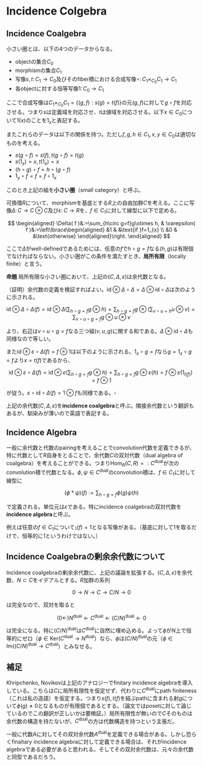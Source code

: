 
# Incidence Colgebra

## Incidence Coalgebra

小さい圏とは、以下の4つのデータからなる。

- objectの集合$C_{0}$
- morphismの集合$C_{1}$
- 写像$s, t\colon C_{1}\rightarrow C_{0}$及びそのfiber積における合成写像$\circ\colon C_{1}\times_{C_{0}}C_{1}\rightarrow C_{1}$
- 各objectに対する恒等写像$1\colon C_{0}\rightarrow C_{1}$

ここで合成写像は$C_{1}\times_{C_{0}}C_{1}=\lbrace ( g, f ) : s( g )=t( f ) \rbrace$の元$( g, f )$に対して$g\circ f$を対応させる。つまり$s$は定義域を対応させ、$t$は値域を対応させる。以下$x\in C_{0}$について$1( x )$のことを$1_{x}$と表記する。

またこれらのデータは以下の関係を持つ。ただし$f, g, h\in C_{1}, x, y\in C_{0}$は適切なものを考える。

- $s( g\circ f )=s( f ), t( g\circ f )=t( g )$
- $s( 1_{x} )=x, t( 1_{x} )=x$
- $( h\circ g )\circ f=h\circ( g\circ f )$
- $1_{y}\circ f=f=f\circ 1_{x}$

このとき上記の組を**小さい圏**（small category）と呼ぶ。

可換環$R$について、morphismを基底とする$R$上の自由加群$C$を考える。ここに写像$\Delta\colon C\rightarrow C\otimes C$及び$\varepsilon\colon C\rightarrow R$を、$f\in C_{1}$に対して線型に以下で定める。

$$
\begin{aligned} \Delta( f )&:=\sum_{h\circ g=f}g\otimes h, & \varepsilon( f )&:=\left\lbrace\begin{aligned} &1 & &\text{if }f=1_{x} \\ &0 & &\text{otherwise} \end{aligned}\right. \end{aligned}
$$

ここで$\Delta$がwell-definedであるためには、任意の$f$で$h\circ g=f$なる$( h, g )$は有限個でなければならない。小さい圏がこの条件を満たすとき、**局所有限**（locally finite）と言う。

**命題**
局所有限な小さい圏において、上記の$( C, \Delta, \varepsilon )$は余代数となる。

（証明）余代数の定義を検証すればよい。$\mathrm{id}\otimes\Delta\circ\Delta=\Delta\otimes\mathrm{id}\circ\Delta$は次のように示される。

$$
\mathrm{id}\otimes\Delta\circ\Delta( f )=\mathrm{id}\otimes\Delta\left( \sum_{h\circ g=f}g\otimes h \right)=\sum_{h\circ g=f}g\otimes\left( \sum_{v\circ u=h} u\otimes v \right)=\sum_{v\circ u\circ g=f}g\otimes u\otimes v
$$

より、右辺は$v\circ u\circ g=f$なる三つ組$( v, u, g )$に関する和である。$\Delta\otimes\mathrm{id}\circ\Delta$も同様なので等しい。

また$\mathrm{id}\otimes\varepsilon\circ\Delta( f )=f\otimes 1$は以下のように示される。$1_{x}\circ g=f$なら$g=1_{x}\circ g=f$より$x=t( f )$であるから、

$$
\mathrm{id}\otimes\varepsilon\circ\Delta( f )=\mathrm{id}\otimes\varepsilon\left( \sum_{h\circ g=f}g\otimes h \right)=\sum_{h\circ g=f}g\otimes\varepsilon( h )=f\otimes\varepsilon( 1_{t( f )} )=f\otimes 1
$$

が従う。$\varepsilon\circ\mathrm{id}\circ\Delta( f )=1\otimes f$も同様である。$\square$

上記の余代数$( C, \Delta, \varepsilon )$を**incidence coalgebra**と呼ぶ。隣接余代数という翻訳もあるが、馴染みが薄いので英語で表記する。



## Incidence Algebra

一般に余代数と代数のpairingを考えることでconvolution代数を定義できるが、特に代数として$R$自身をとることで、余代数$C$の双対代数（dual algebra of coalgebra）を考えることができる。つまり$\mathrm{Hom}_{R}( C, R )=:C^{\mathrm{dual}}$が次のconvolution積で代数となる。$\phi, \psi\in C^{\mathrm{dual}}$のconvolution積は、$f\in C_{1}$に対して線型に

$$
( \phi\ast\psi )( f ):=\sum_{h\circ g=f}\phi( g )\psi( h )
$$

で定義される。単位元は$\varepsilon$である。特にincidence coalgebraの双対代数を**incidence algebra**と呼ぶ。

例えば任意の$f\in C_{1}$について$\mathfrak{z}( f )=1$となる写像がある。（基底に対して$1$を取るだけで、恒等的に$1$というわけではない。）



## Incidence Coalgebraの剰余余代数について

Incidence coalgebraの剰余余代数に、上記の議論を拡張する。$( C, \Delta, \varepsilon )$を余代数、$N\subset C$をイデアルとする。$R$加群の系列

$$
0\rightarrow N\rightarrow C\rightarrow C/N\rightarrow 0
$$

は完全なので、双対を取ると

$$
( 0\leftarrow )N^{\mathrm{dual}}\leftarrow C^{\mathrm{dual}}\leftarrow ( C/N )^{\mathrm{dual}}\leftarrow 0
$$

は完全になる。特に$( C/N )^{\mathrm{dual}}$は$C^{\mathrm{dual}}$に自然に埋め込める。よって$\phi$が$N$上で恒等的にゼロ（$\phi\in\mathrm{Ker}( C^{\mathrm{dual}}\rightarrow N^{\mathrm{dual}}$）なら、$\phi$は$( C/N )^{\mathrm{dual}}$の元（$\phi\in\mathrm{Im}( ( C/N )^{\mathrm{dual}}\rightarrow C^{\mathrm{dual}}$）とみなせる。


## 補足

Khripchenko, Novikovは上記のアナロジーでfinitary incidence algebraを導入している。こちらは$C$に局所有限性を仮定せず、代わりに$C^{\mathrm{dual}}$にpath finiteness（これは私の造語）を仮定する。つまり$s( f ), t( f )$を結ぶpathに含まれる射$g$について$\phi( g )\neq 0$となるものが有限個であるとする。（論文ではposetに対して論じているのでこの翻訳が正しいかは要検証。）局所有限性が無いので$C$そのものは余代数の構造を持たないが、$C^{\mathrm{dual}}$の方は代数構造を持つという主張だ。

一般に代数$A$に対してその双対余代数$A^{\mathrm{dual}}$を定義できる場合がある。しかし恐らくfinaitary incidence algebraに対して定義できる場合は、それがincidence algebraである必要があると思われる。そしてその双対余代数は、元々の余代数と同型であるだろう。